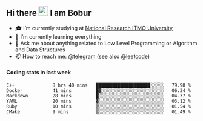 ## Hi there <img src="https://media.giphy.com/media/hvRJCLFzcasrR4ia7z/giphy.gif" width="25px"> I am Bobur

- :mortar_board: I’m currently studying at [National Research ITMO University](https://itmo.ru/)
- :seedling: I’m currently learning everything
- :speech_balloon: Ask me about anything related to Low Level Programming or Algorithm and Data Structures
- :mailbox: How to reach me: [@telegram](https://t.me/bobur_zakirov) (see also [@leetcode](https://leetcode.com/insanis/))      

#### Coding stats in last week

<!--START_SECTION:waka-->

```text
C++              8 hrs 40 mins   ████████████████████░░░░░   79.98 %
Docker           41 mins         █▓░░░░░░░░░░░░░░░░░░░░░░░   06.34 %
Markdown         28 mins         █░░░░░░░░░░░░░░░░░░░░░░░░   04.37 %
YAML             20 mins         ▓░░░░░░░░░░░░░░░░░░░░░░░░   03.12 %
Ruby             10 mins         ▒░░░░░░░░░░░░░░░░░░░░░░░░   01.54 %
CMake            9 mins          ▒░░░░░░░░░░░░░░░░░░░░░░░░   01.49 %
```

<!--END_SECTION:waka-->
